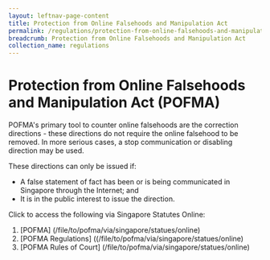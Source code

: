 ```yaml
---
layout: leftnav-page-content
title: Protection from Online Falsehoods and Manipulation Act
permalink: /regulations/protection-from-online-falsehoods-and-manipulation-act/
breadcrumb: Protection from Online Falsehoods and Manipulation Act
collection_name: regulations
---
```


# Protection from Online Falsehoods and Manipulation Act (POFMA)

POFMA's primary tool to counter online falsehoods are the correction directions - these directions do not require the online falsehood to be removed. In more serious cases, a stop communication or disabling direction may be used. 

These directions can only be issued if: 
- A false statement of fact has been or is being communicated in Singapore through the Internet; and
- It is in the public interest to issue the direction.

Click to access the following via Singapore Statutes Online: 
1. [POFMA] (/file/to/pofma/via/singapore/statues/online)
2. [POFMA Regulations] ((/file/to/pofma/via/singapore/statues/online) 
3. [POFMA Rules of Court] (/file/to/pofma/via/singapore/statues/online)
